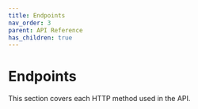 ```yaml
---
title: Endpoints
nav_order: 3
parent: API Reference
has_children: true
---
```



# Endpoints

This section covers each HTTP method used in the API.

